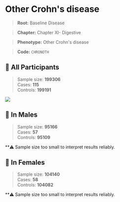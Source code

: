 # Other Crohn's disease

> **Root:** Baseline Disease  

> **Chapter:** Chapter XI- Digestive  

> **Phenotype:** Other Crohn's disease  

> **Code:** `CHRONOTH`

## 🧪 All Participants  
> Sample size: **199306**  
> Cases: **115**  
> Controls: **199191**
<img src="/Disease/Figures/ALL/Incidence/CHRONOTH.png"/>
<CsvTable src="/Disease_Data/ALL/Incidence/COX_CHRONOTH.csv" label="🔍 View full results" />

## 👨 In Males  
> Sample size: **95166**  
> Cases: **57**  
> Controls: **95109**

**⚠️ Sample size too small to interpret results reliably.


## 👩 In Females  
> Sample size: **104140**  
> Cases: **58**  
> Controls: **104082**

**⚠️ Sample size too small to interpret results reliably.

